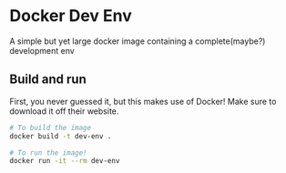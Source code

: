 # Docker Dev Env

A simple but yet large docker image containing a complete(maybe?) development
env

## Build and run
First, you never guessed it, but this makes use of Docker! Make sure to
download it off their website.

```bash
# To build the image
docker build -t dev-env .

# To run the image!
docker run -it --rm dev-env
```
